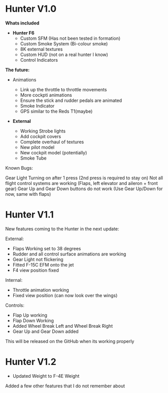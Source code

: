 # Hunter V1.0

**Whats included**

* **Hunter F6**
   * Custom SFM (Has not been tested in formation)
   * Custom Smoke System (Bi-colour smoke)
   * 8K external textures
   * Custom HUD (not on a real hunter I know)
   * Control Indicators

**The future:**

* Animations
   * Link up the throttle to throttle movements
   * More cockpti animations 
   * Ensure the stick and rudder pedals are animated
   * Smoke Indicator
   * GPS  similar to the Reds T1(maybe)

* **External**
   * Working Strobe lights
   * Add cockpit covers
   * Complete overhaul of textures
   * New pilot model
   * New cockpit model (potentially)
   * Smoke Tube


Known Bugs:

Gear Light Turning on after 1 press (2nd press is required to stay on)
Not all flight control systems are working (Flaps, left elevator and aileron + front gear)
Gear Up and Gear Down buttons do not work (Use Gear Up/Down for now, same with flaps)

# Hunter V1.1

New features coming to the Hunter in the next update:

External:

* Flaps Working set to 38 degrees
* Rudder and all control surface animations are working
* Gear Light not flickering 
* Fitted F-15C EFM onto the jet
* F4 view position fixed

Internal:

* Throttle animation working
* Fixed view  position (can now look over the wings)

Controls:

* Flap Up working
* Flap Down Working
* Added Wheel Break Left and Wheel Break Right 
* Gear Up and Gear Down added

This will be released on the GitHub when its working properly

# **Hunter V1.2**

* Updated Weight to F-4E Weight

Added a few other features that I do not remember about 
